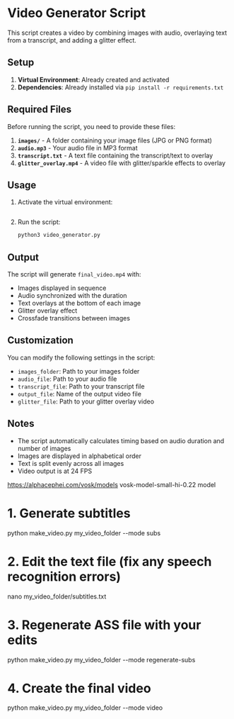 # Video Generator Script

This script creates a video by combining images with audio, overlaying text from a transcript, and adding a glitter effect.

## Setup

1. **Virtual Environment**: Already created and activated
2. **Dependencies**: Already installed via `pip install -r requirements.txt`

## Required Files

Before running the script, you need to provide these files:

1. **`images/`** - A folder containing your image files (JPG or PNG format)
2. **`audio.mp3`** - Your audio file in MP3 format
3. **`transcript.txt`** - A text file containing the transcript/text to overlay
4. **`glitter_overlay.mp4`** - A video file with glitter/sparkle effects to overlay

## Usage

1. Activate the virtual environment:

   ```bash


   ```

2. Run the script:

   ```bash
   python3 video_generator.py
   ```

## Output

The script will generate `final_video.mp4` with:

- Images displayed in sequence
- Audio synchronized with the duration
- Text overlays at the bottom of each image
- Glitter overlay effect
- Crossfade transitions between images

## Customization

You can modify the following settings in the script:

- `images_folder`: Path to your images folder
- `audio_file`: Path to your audio file
- `transcript_file`: Path to your transcript file
- `output_file`: Name of the output video file
- `glitter_file`: Path to your glitter overlay video

## Notes

- The script automatically calculates timing based on audio duration and number of images
- Images are displayed in alphabetical order
- Text is split evenly across all images
- Video output is at 24 FPS

<https://alphacephei.com/vosk/models> vosk-model-small-hi-0.22 model

# 1. Generate subtitles

python make_video.py my_video_folder --mode subs

# 2. Edit the text file (fix any speech recognition errors)

nano my_video_folder/subtitles.txt

# 3. Regenerate ASS file with your edits

python make_video.py my_video_folder --mode regenerate-subs

# 4. Create the final video

python make_video.py my_video_folder --mode video
